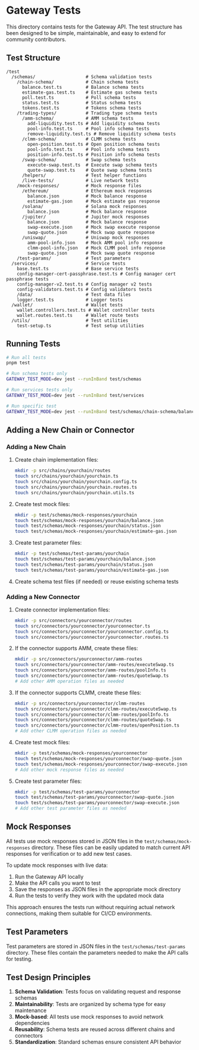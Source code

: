 # Gateway Tests

This directory contains tests for the Gateway API. The test structure has been designed to be simple, maintainable, and easy to extend for community contributors.

## Test Structure

```
/test
  /schemas/                   # Schema validation tests
    /chain-schema/            # Chain schema tests
      balance.test.ts         # Balance schema tests
      estimate-gas.test.ts    # Estimate gas schema tests
      poll.test.ts            # Poll schema tests
      status.test.ts          # Status schema tests
      tokens.test.ts          # Tokens schema tests
    /trading-types/           # Trading type schema tests
      /amm-schema/            # AMM schema tests
        add-liquidity.test.ts # Add liquidity schema tests
        pool-info.test.ts     # Pool info schema tests
        remove-liquidity.test.ts # Remove liquidity schema tests
      /clmm-schema/           # CLMM schema tests
        open-position.test.ts # Open position schema tests
        pool-info.test.ts     # Pool info schema tests
        position-info.test.ts # Position info schema tests
      /swap-schema/           # Swap schema tests
        execute-swap.test.ts  # Execute swap schema tests
        quote-swap.test.ts    # Quote swap schema tests
      /helpers/               # Test helper functions
      /live-tests/            # Live network tests
    /mock-responses/          # Mock response files
      /ethereum/              # Ethereum mock responses
        balance.json          # Mock balance response
        estimate-gas.json     # Mock estimate gas response
      /solana/                # Solana mock responses
        balance.json          # Mock balance response
      /jupiter/               # Jupiter mock responses
        balance.json          # Mock balance response
        swap-execute.json     # Mock swap execute response
        swap-quote.json       # Mock swap quote response
      /uniswap/               # Uniswap mock responses
        amm-pool-info.json    # Mock AMM pool info response
        clmm-pool-info.json   # Mock CLMM pool info response
        swap-quote.json       # Mock swap quote response
    /test-params/             # Test parameters
  /services/                  # Service tests
    base.test.ts              # Base service tests
    config-manager-cert-passphrase.test.ts # Config manager cert passphrase tests
    config-manager-v2.test.ts # Config manager v2 tests
    config-validators.test.ts # Config validators tests
    /data/                    # Test data files
    logger.test.ts            # Logger tests
  /wallet/                    # Wallet tests
    wallet.controllers.test.ts # Wallet controller tests
    wallet.routes.test.ts     # Wallet route tests
  /utils/                     # Test utilities
    test-setup.ts             # Test setup utilities
```

## Running Tests

```bash
# Run all tests
pnpm test

# Run schema tests only
GATEWAY_TEST_MODE=dev jest --runInBand test/schemas

# Run services tests only
GATEWAY_TEST_MODE=dev jest --runInBand test/services

# Run specific test
GATEWAY_TEST_MODE=dev jest --runInBand test/schemas/chain-schema/balance.test.ts
```

## Adding a New Chain or Connector

### Adding a New Chain

1. Create chain implementation files:
   ```bash
   mkdir -p src/chains/yourchain/routes
   touch src/chains/yourchain/yourchain.ts
   touch src/chains/yourchain/yourchain.config.ts
   touch src/chains/yourchain/yourchain.routes.ts
   touch src/chains/yourchain/yourchain.utils.ts
   ```

2. Create test mock files:
   ```bash
   mkdir -p test/schemas/mock-responses/yourchain
   touch test/schemas/mock-responses/yourchain/balance.json
   touch test/schemas/mock-responses/yourchain/status.json
   touch test/schemas/mock-responses/yourchain/estimate-gas.json
   ```

3. Create test parameter files:
   ```bash
   mkdir -p test/schemas/test-params/yourchain
   touch test/schemas/test-params/yourchain/balance.json
   touch test/schemas/test-params/yourchain/status.json
   touch test/schemas/test-params/yourchain/estimate-gas.json
   ```

4. Create schema test files (if needed) or reuse existing schema tests

### Adding a New Connector

1. Create connector implementation files:
   ```bash
   mkdir -p src/connectors/yourconnector/routes
   touch src/connectors/yourconnector/yourconnector.ts
   touch src/connectors/yourconnector/yourconnector.config.ts
   touch src/connectors/yourconnector/yourconnector.routes.ts
   ```

2. If the connector supports AMM, create these files:
   ```bash
   mkdir -p src/connectors/yourconnector/amm-routes
   touch src/connectors/yourconnector/amm-routes/executeSwap.ts
   touch src/connectors/yourconnector/amm-routes/poolInfo.ts
   touch src/connectors/yourconnector/amm-routes/quoteSwap.ts
   # Add other AMM operation files as needed
   ```

3. If the connector supports CLMM, create these files:
   ```bash
   mkdir -p src/connectors/yourconnector/clmm-routes
   touch src/connectors/yourconnector/clmm-routes/executeSwap.ts
   touch src/connectors/yourconnector/clmm-routes/poolInfo.ts
   touch src/connectors/yourconnector/clmm-routes/quoteSwap.ts
   touch src/connectors/yourconnector/clmm-routes/openPosition.ts
   # Add other CLMM operation files as needed
   ```

4. Create test mock files:
   ```bash
   mkdir -p test/schemas/mock-responses/yourconnector
   touch test/schemas/mock-responses/yourconnector/swap-quote.json
   touch test/schemas/mock-responses/yourconnector/swap-execute.json
   # Add other mock response files as needed
   ```

5. Create test parameter files:
   ```bash
   mkdir -p test/schemas/test-params/yourconnector
   touch test/schemas/test-params/yourconnector/swap-quote.json
   touch test/schemas/test-params/yourconnector/swap-execute.json
   # Add other test parameter files as needed
   ```

## Mock Responses

All tests use mock responses stored in JSON files in the `test/schemas/mock-responses` directory. These files can be easily updated to match current API responses for verification or to add new test cases.

To update mock responses with live data:

1. Run the Gateway API locally
2. Make the API calls you want to test
3. Save the responses as JSON files in the appropriate mock directory
4. Run the tests to verify they work with the updated mock data

This approach ensures the tests run without requiring actual network connections, making them suitable for CI/CD environments.

## Test Parameters

Test parameters are stored in JSON files in the `test/schemas/test-params` directory. These files contain the parameters needed to make the API calls for testing.

## Test Design Principles

1. **Schema Validation**: Tests focus on validating request and response schemas
2. **Maintainability**: Tests are organized by schema type for easy maintenance
3. **Mock-based**: All tests use mock responses to avoid network dependencies
4. **Reusability**: Schema tests are reused across different chains and connectors
5. **Standardization**: Standard schemas ensure consistent API behavior